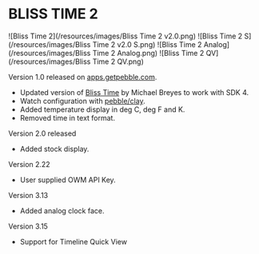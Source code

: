 # BLISS TIME 2

![Bliss Time 2](/resources/images/Bliss Time 2 v2.0.png) ![Bliss Time 2 S](/resources/images/Bliss Time 2 v2.0 S.png) ![Bliss Time 2 Analog](/resources/images/Bliss Time 2 Analog.png) ![Bliss Time 2 QV](/resources/images/Bliss Time 2 QV.png)

Version 1.0 released on [apps.getpebble.com](https://apps.getpebble.com/applications/57e354773095e3ed49000004).

* Updated version of [Bliss Time](https://github.com/michaelbreyes/BlissTime) by Michael Breyes to work with SDK 4.
* Watch configuration with [pebble/clay](https://github.com/pebble/clay).
* Added temperature display in deg C, deg F and K.
* Removed time in text format.

Version 2.0 released

* Added stock display.

Version 2.22

* User supplied OWM API Key.

Version 3.13

* Added analog clock face.

Version 3.15

* Support for Timeline Quick View
